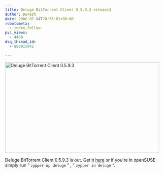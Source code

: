 ```yaml
---
title: Deluge BitTorrent Client 0.5.9.3 released
author: Danesh
date: 2008-07-04T20:36:01+00:00
robotsmeta:
  - index,follow
pvc_views:
  - 4408
dsq_thread_id:
  - 896915942

---
```

[<img loading="lazy" class="alignnone size-medium wp-image-660" title="Deluge BitTorrent Client 0.5.9.3" src="/wp-content/uploads/2008/07/deluge-0593-500x295.png" alt="Deluge BitTorrent Client 0.5.9.3" width="500" height="295" srcset="/wp-content/uploads/2008/07/deluge-0593-500x295.png 500w, /wp-content/uploads/2008/07/deluge-0593.png 1017w" sizes="(max-width: 500px) 100vw, 500px" />][1]

Deluge BitTorrent Client 0.5.9.3 is out. Get it [here][2] or if you're in openSUSE simply run &#8221; `zypper up deluge` &#8221; , &#8221; `zypper in deluge` &#8220;.

 [1]: /wp-content/uploads/2008/07/deluge-0593.png
 [2]: http://deluge-torrent.org/downloads.php